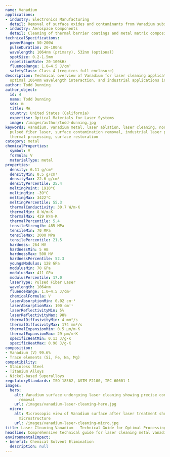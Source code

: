 ```yaml
---
name: Vanadium
applications:
- industry: Electronics Manufacturing
  detail: Removal of surface oxides and contaminants from Vanadium substrates
- industry: Aerospace Components
  detail: Cleaning of thermal barrier coatings and metal matrix composites
technicalSpecifications:
  powerRange: 50-200W
  pulseDuration: 20-100ns
  wavelength: 1064nm (primary), 532nm (optional)
  spotSize: 0.2-1.5mm
  repetitionRate: 20-100kHz
  fluenceRange: 1.0–4.5 J/cm²
  safetyClass: Class 4 (requires full enclosure)
description: Technical overview of Vanadium for laser cleaning applications, including
  optimal 1064nm wavelength interaction, and industrial applications in surface preparation.
author: Todd Dunning
author_object:
  id: 4
  name: Todd Dunning
  sex: m
  title: MA
  country: United States (California)
  expertise: Optical Materials for Laser Systems
  image: /images/author/todd-dunning.jpg
keywords: vanadium, vanadium metal, laser ablation, laser cleaning, non-contact cleaning,
  pulsed fiber laser, surface contamination removal, industrial laser parameters,
  thermal processing, surface restoration
category: metal
chemicalProperties:
  symbol: V
  formula: V
  materialType: metal
properties:
  density: 6.11 g/cm³
  densityMin: 0.5 g/cm³
  densityMax: 22.6 g/cm³
  densityPercentile: 25.4
  meltingPoint: 1910°C
  meltingMin: -39°C
  meltingMax: 3422°C
  meltingPercentile: 55.3
  thermalConductivity: 30.7 W/m·K
  thermalMin: 8 W/m·K
  thermalMax: 429 W/m·K
  thermalPercentile: 5.4
  tensileStrength: 485 MPa
  tensileMin: 70 MPa
  tensileMax: 2000 MPa
  tensilePercentile: 21.5
  hardness: 264 HV
  hardnessMin: 5 HB
  hardnessMax: 500 HV
  hardnessPercentile: 52.3
  youngsModulus: 128 GPa
  modulusMin: 70 GPa
  modulusMax: 411 GPa
  modulusPercentile: 17.0
  laserType: Pulsed Fiber Laser
  wavelength: 1064nm
  fluenceRange: 1.0–4.5 J/cm²
  chemicalFormula: V
  laserAbsorptionMin: 0.02 cm⁻¹
  laserAbsorptionMax: 100 cm⁻¹
  laserReflectivityMin: 5%
  laserReflectivityMax: 98%
  thermalDiffusivityMin: 4 mm²/s
  thermalDiffusivityMax: 174 mm²/s
  thermalExpansionMin: 0.5 µm/m·K
  thermalExpansionMax: 29 µm/m·K
  specificHeatMin: 0.13 J/g·K
  specificHeatMax: 0.90 J/g·K
composition:
- Vanadium (V) 99.6%
- Trace elements (Si, Fe, Na, Mg)
compatibility:
- Stainless Steel
- Titanium Alloys
- Nickel-based Superalloys
regulatoryStandards: ISO 18562, ASTM F2100, IEC 60601-1
images:
  hero:
    alt: Vanadium surface undergoing laser cleaning showing precise contamination
      removal
    url: /images/vanadium-laser-cleaning-hero.jpg
  micro:
    alt: Microscopic view of Vanadium surface after laser treatment showing preserved
      microstructure
    url: /images/vanadium-laser-cleaning-micro.jpg
title: Laser Cleaning Vanadium - Technical Guide for Optimal Processing
headline: Comprehensive technical guide for laser cleaning metal vanadium
environmentalImpact:
- benefit: Chemical Solvent Elimination
  description: null
---
```

